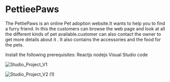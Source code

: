 # PettieePaws


<p>The PettiePaws is an online Pet adoption website.It wants to help you to find a furry friend. In this the customers  can browse the web page and look at all the different kinds of pet available.customer can also contact the owner to get more details about it . It also contains the accessories and the food for the pets.</p>

Install the following prerequisites:
Reactjs
nodejs
Visual Studio code


![Studio_Project_V1](https://github.com/sahilmantri/PettiePaws/assets/87997025/a8a433ee-b1fe-494d-8849-9563a47ea415)

![Studio_Project_V2 (1)](https://github.com/sahilmantri/PettiePaws/assets/87997025/7fa9761f-5b17-4113-882d-1dbc3c3bf1da)
